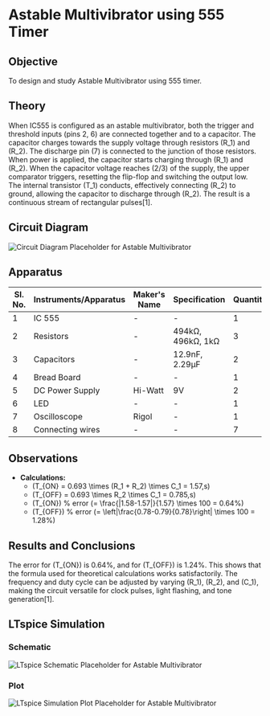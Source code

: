 # Astable Multivibrator using 555 Timer

## Objective
To design and study Astable Multivibrator using 555 timer.

## Theory
When IC555 is configured as an astable multivibrator, both the trigger and threshold inputs (pins 2, 6) are connected together and to a capacitor. The capacitor charges towards the supply voltage through resistors \(R_1\) and \(R_2\). The discharge pin (7) is connected to the junction of those resistors. When power is applied, the capacitor starts charging through \(R_1\) and \(R_2\). When the capacitor voltage reaches \(2/3\) of the supply, the upper comparator triggers, resetting the flip-flop and switching the output low. The internal transistor \(T_1\) conducts, effectively connecting \(R_2\) to ground, allowing the capacitor to discharge through \(R_2\). The result is a continuous stream of rectangular pulses[1].

## Circuit Diagram
![Circuit Diagram Placeholder for Astable Multivibrator](circuit_astable_555.png)

## Apparatus
| Sl. No. | Instruments/Apparatus | Maker's Name | Specification | Quantity |
|---------|----------------------|--------------|---------------|----------|
| 1       | IC 555               | -            | -             | 1        |
| 2       | Resistors            | -            | 494kΩ, 496kΩ, 1kΩ | 3    |
| 3       | Capacitors           | -            | 12.9nF, 2.29µF | 2     |
| 4       | Bread Board          | -            | -             | 1        |
| 5       | DC Power Supply      | Hi-Watt      | 9V            | 2        |
| 6       | LED                  | -            | -             | 1        |
| 7       | Oscilloscope         | Rigol        | -             | 1        |
| 8       | Connecting wires     | -            | -             | 7        |

## Observations
- **Calculations:**
  - \(T_{ON} = 0.693 \times (R_1 + R_2) \times C_1 = 1.57\,s\)
  - \(T_{OFF} = 0.693 \times R_2 \times C_1 = 0.785\,s\)
  - \(T_{ON}\) % error \(= \frac{|1.58-1.57|}{1.57} \times 100 = 0.64\%\)
  - \(T_{OFF}\) % error \(= \left|\frac{0.78-0.79}{0.78}\right| \times 100 = 1.28\%\)

## Results and Conclusions
The error for \(T_{ON}\) is 0.64%, and for \(T_{OFF}\) is 1.24%. This shows that the formula used for theoretical calculations works satisfactorily. The frequency and duty cycle can be adjusted by varying \(R_1\), \(R_2\), and \(C_1\), making the circuit versatile for clock pulses, light flashing, and tone generation[1].

## LTspice Simulation

### Schematic
![LTspice Schematic Placeholder for Astable Multivibrator](ltspice_schematic_astable.png)

### Plot
![LTspice Simulation Plot Placeholder for Astable Multivibrator](ltspice_plot_astable.png)
